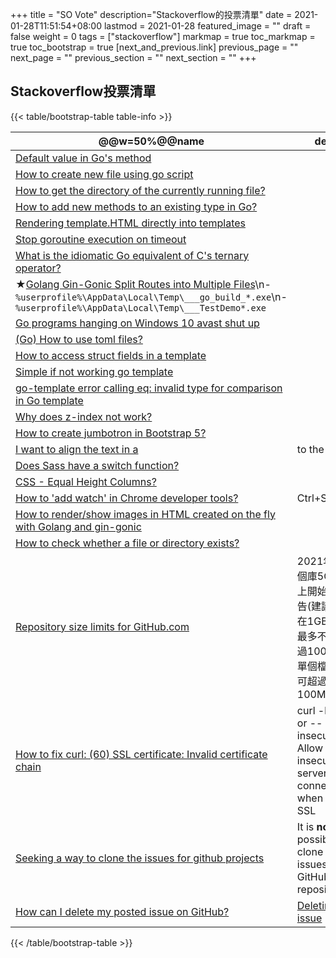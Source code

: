 +++
title = "SO Vote"
description="Stackoverflow的投票清單"
date = 2021-01-28T11:51:54+08:00
lastmod = 2021-01-28
featured_image = ""
draft = false
weight = 0
tags = ["stackoverflow"]
markmap = true
toc_markmap = true
toc_bootstrap = true
[next_and_previous.link]
previous_page = ""
next_page = ""
previous_section = ""
next_section = ""
+++


## Stackoverflow投票清單

{{< table/bootstrap-table table-info >}}

| @@w=50%@@name | desc |
| ---- | ---- |
| [Default value in Go's method]
| [How to create new file using go script]
[How to get the directory of the currently running file?] |
[How to add new methods to an existing type in Go?] |
[Rendering template.HTML directly into templates] |
[Stop goroutine execution on timeout] |
[What is the idiomatic Go equivalent of C's ternary operator?] |
★[Golang Gin-Gonic Split Routes into Multiple Files]\n- ``%userprofile%\AppData\Local\Temp\___go_build_*.exe``\n- ``%userprofile%\AppData\Local\Temp\___TestDemo*.exe`` |
[Go programs hanging on Windows 10 avast shut up] |
[(Go) How to use toml files?] |
[How to access struct fields in a template] |
[Simple if not working go template] |
[go-template error calling eq: invalid type for comparison in Go template] |
[Why does z-index not work?] |
[How to create jumbotron in Bootstrap 5?] |
[I want to align the text in a <td> to the top] |
[Does Sass have a switch function?] |
[CSS - Equal Height Columns?] |
[How to 'add watch' in Chrome developer tools?] | Ctrl+Shift+A
[How to render/show images in HTML created on the fly with Golang and gin-gonic] |
[How to check whether a file or directory exists?] |
[Repository size limits for GitHub.com] | 2021年，每個庫5GB以上開始有警告(建議最好在1GB下)，最多不可超過100GB，單個檔案不可超過100MB
[How to fix curl: (60) SSL certificate: Invalid certificate chain] | curl -k\n-k or --insecure Allow insecure server connections when using SSL
[Seeking a way to clone the issues for github projects] | It is **not** possible to clone issues of GitHub repositories.
[How can I delete my posted issue on GitHub?] | [Deleting an issue](https://docs.github.com/en/github/managing-your-work-on-github/deleting-an-issue)


[Default value in Go's method]: https://stackoverflow.com/a/23650312/
[How to create new file using go script]: https://stackoverflow.com/a/46749116/
[How to get the directory of the currently running file?]: https://stackoverflow.com/a/53913521/
[How to convert interface{} to string?]: https://stackoverflow.com/a/27158543/
[How to add new methods to an existing type in Go?]: https://stackoverflow.com/a/28800807/
[Rendering template.HTML directly into templates]: https://stackoverflow.com/a/21435808/
[Stop goroutine execution on timeout]: https://stackoverflow.com/a/50579561/
[What is the idiomatic Go equivalent of C's ternary operator?]: https://stackoverflow.com/a/34636594/
[Golang Gin-Gonic Split Routes into Multiple Files]: https://stackoverflow.com/q/42967235/
[How do I list the public methods of a package in golang]: https://stackoverflow.com/q/41629293/
[Go programs hanging on Windows 10 avast shut up]: https://stackoverflow.com/a/34057027
[(Go) How to use toml files?]: https://stackoverflow.com/a/61209118
[How to access struct fields in a template]: https://stackoverflow.com/a/49230385
[Simple if not working go template]: https://stackoverflow.com/a/40495123
[go-template error calling eq: invalid type for comparison in Go template]: https://stackoverflow.com/a/51923491
[Why does z-index not work?]: https://stackoverflow.com/a/9191845
[How to create jumbotron in Bootstrap 5?]: https://stackoverflow.com/a/63142090
[I want to align the text in a <td> to the top]: https://stackoverflow.com/q/5671687
[Does Sass have a switch function?]: https://stackoverflow.com/a/33207817
[CSS - Equal Height Columns?]: https://stackoverflow.com/q/2114757
[How to 'add watch' in Chrome developer tools?]: https://stackoverflow.com/a/27247584
[How to render/show images in HTML created on the fly with Golang and gin-gonic]: https://stackoverflow.com/a/57020723
[How to check whether a file or directory exists?]: https://stackoverflow.com/a/51077254
[Repository size limits for GitHub.com]: https://stackoverflow.com/a/59479166
[How to fix curl: (60) SSL certificate: Invalid certificate chain]: https://stackoverflow.com/a/22170951
[Seeking a way to clone the issues for github projects]: https://stackoverflow.com/q/56437562
[How can I delete my posted issue on GitHub?]: https://webapps.stackexchange.com/a/124784

{{< /table/bootstrap-table >}}


[golang使用webAssembly的方式]: https://zhuanlan.zhihu.com/p/64873683
[github.com/anymost/Go-WebAssembly]: https://github.com/anymost/Go-WebAssembly
[Bootstrap教學 - 利用HTML + CSS，完整編寫網站外觀示範]: https://www.youtube.com/watch?v=9X1graZtuPs

